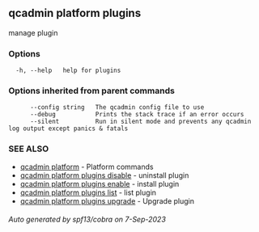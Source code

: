 ## qcadmin platform plugins

manage plugin

### Options

```
  -h, --help   help for plugins
```

### Options inherited from parent commands

```
      --config string   The qcadmin config file to use
      --debug           Prints the stack trace if an error occurs
      --silent          Run in silent mode and prevents any qcadmin log output except panics & fatals
```

### SEE ALSO

* [qcadmin platform](qcadmin_platform.md)	 - Platform commands
* [qcadmin platform plugins disable](qcadmin_platform_plugins_disable.md)	 - uninstall plugin
* [qcadmin platform plugins enable](qcadmin_platform_plugins_enable.md)	 - install plugin
* [qcadmin platform plugins list](qcadmin_platform_plugins_list.md)	 - list plugin
* [qcadmin platform plugins upgrade](qcadmin_platform_plugins_upgrade.md)	 - Upgrade plugin

###### Auto generated by spf13/cobra on 7-Sep-2023
